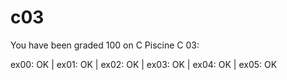 # c03

You have been graded 100 on C Piscine C 03:

ex00: OK | ex01: OK | ex02: OK | ex03: OK | ex04: OK | ex05: OK
